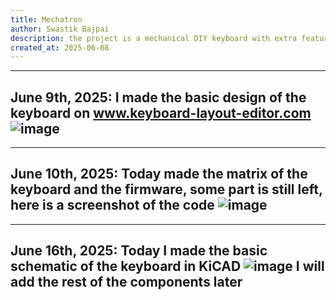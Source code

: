 ```yaml
---
title: Mechatron
author: Swastik Bajpai
description: the project is a mechanical DIY keyboard with extra features (always a dream of making one)
created_at: 2025-06-08
---
```


---
June 9th, 2025:
I made the basic design of the keyboard on www.keyboard-layout-editor.com
![image](https://github.com/user-attachments/assets/1b3754f0-30b6-4d07-bad2-159604d60ea1)
---

--- 
June 10th, 2025:
Today made the matrix of the keyboard and the firmware, some part is still left, here is a screenshot of the code
![image](https://github.com/user-attachments/assets/54adafcf-7e7b-4135-8468-d4d5582ec545)
---

---
June 16th, 2025:
Today I made the basic schematic of the keyboard in KiCAD
![image](https://github.com/user-attachments/assets/67d811d6-6f8e-484c-bef5-5e6e3c3c19eb)
I will add the rest of the components later
---
